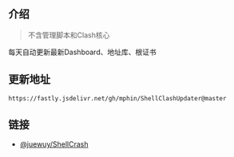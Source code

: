 ## 介绍
> 不含管理脚本和Clash核心

每天自动更新最新Dashboard、地址库、根证书
## 更新地址
```
https://fastly.jsdelivr.net/gh/mphin/ShellClashUpdater@master
```
## 链接
- [@juewuy/ShellCrash](https://github.com/juewuy/ShellCrash)
